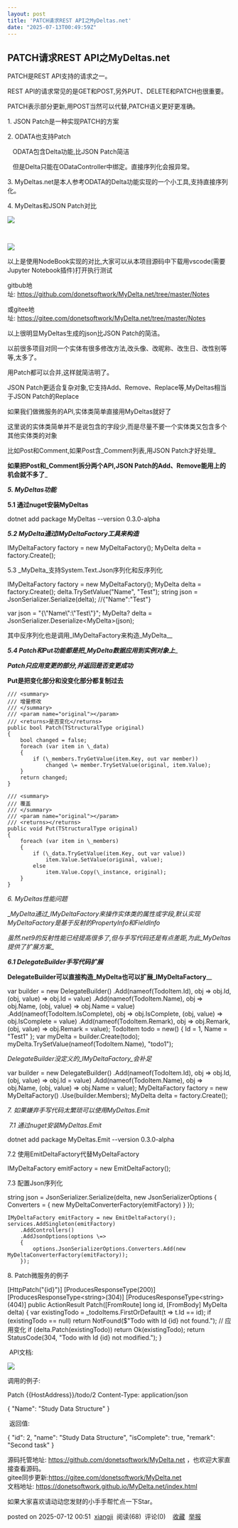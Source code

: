 ```yaml
---
layout: post
title: 'PATCH请求REST API之MyDeltas.net'
date: "2025-07-13T00:49:59Z"
---
```

PATCH请求REST API之MyDeltas.net
----------------------------

PATCH是REST API支持的请求之一。

REST API的请求常见的是GET和POST,另外PUT、DELETE和PATCH也很重要。

PATCH表示部分更新,用POST当然可以代替,PATCH语义更好更准确。

1\. JSON Patch是一种实现PATCH的方案

2\. ODATA也支持Patch

   ODATA包含Delta功能,比JSON Patch简洁

   但是Delta只能在ODataController中绑定。直接序列化会报异常。

3\. MyDeltas.net是本人参考ODATA的Delta功能实现的一个小工具,支持直接序列化。

4. MyDeltas和JSON Patch对比

![](https://img2024.cnblogs.com/blog/248830/202507/248830-20250711172003683-1737849723.png)

 

![](https://img2024.cnblogs.com/blog/248830/202507/248830-20250711172033076-358811653.png)

以上是使用NodeBook实现的对比,大家可以从本项目源码中下载用vscode(需要Jupyter Notebook插件)打开执行测试

gitbub地址: https://github.com/donetsoftwork/MyDelta.net/tree/master/Notes

或gitee地址: https://gitee.com/donetsoftwork/MyDelta.net/tree/master/Notes

以上很明显MyDeltas生成的json比JSON Patch的简洁。

以前很多项目对同一个实体有很多修改方法,改头像、改昵称、改生日、改性别等等,太多了。

用Patch都可以合并,这样就简洁明了。

JSON Patch更适合复杂对象,它支持Add、Remove、Replace等,MyDeltas相当于JSON Patch的Replace

如果我们做微服务的API,实体类简单直接用MyDeltas就好了

这里说的实体类简单并不是说包含的字段少,而是尽量不要一个实体类又包含多个其他实体类的对象

比如Post和Comment,如果Post含_Comment列表,用JSON Patch才好处理_

__如果把Post和_Comment拆分两个API,JSON Patch的Add、Remove能用上的机会就不多了___

___5. MyDeltas功能___

____5.1 通过nuget安装MyDeltas____

dotnet add package MyDeltas --version 0.3.0\-alpha

___5.2 MyDelta通过IMyDeltaFactory工具来构造___

IMyDeltaFactory factory = new MyDeltaFactory();
MyDelta<TodoItem> delta = factory.Create<TodoItem>();

5.3 _MyDelta_支持System.Text.Json序列化和反序列化

IMyDeltaFactory factory = new MyDeltaFactory();
MyDelta<TodoItem> delta = factory.Create<TodoItem>();
delta.TrySetValue("Name", "Test");
string json = JsonSerializer.Serialize(delta);
//{"Name":"Test"}

var json = "{\\"Name\\":\\"Test\\"}";
MyDelta<TodoItem>? delta = JsonSerializer.Deserialize<MyDelta<TodoItem>>(json);

其中反序列化也是调用_IMyDeltaFactory来构造_MyDelta__

___5.4 Patch和Put功能都是把_MyDelta数据应用到实例对象上____

_____Patch只应用变更的部分,并返回是否变更成功_____

______Put是把变化部分和没变化部分都复制过去______

    /// <summary>
    /// 增量修改
    /// </summary>
    /// <param name="original"></param>
    /// <returns>是否变化</returns>
    public bool Patch(TStructuralType original)
    {
        bool changed = false;
        foreach (var item in \_data)
        {
            if (\_members.TryGetValue(item.Key, out var member))
                changed \= member.TrySetValue(original, item.Value);
        }
        return changed;
    }

    /// <summary>
    /// 覆盖
    /// </summary>
    /// <param name="original"></param>
    /// <returns></returns>
    public void Put(TStructuralType original)
    {
        foreach (var item in \_members)
        {
            if (\_data.TryGetValue(item.Key, out var value))
                item.Value.SetValue(original, value);
            else
                item.Value.Copy(\_instance, original);
        }
    }

_6. MyDeltas性能问题_

__MyDelta通过_IMyDeltaFactory来操作实体类的属性或字段,默认实现MyDeltaFactory是基于反射的PropertyInfo和FieldInfo_

_虽然.net9的反射性能已经提高很多了,但与手写代码还是有点差距,为此_MyDeltas提供了扩展方案__

___6.1 DelegateBuilder手写代码扩展___

____DelegateBuilder可以直接构造_MyDelta也可以扩展_IMyDeltaFactory______

var builder = new DelegateBuilder<TodoItem>()
    .Add(nameof(TodoItem.Id), obj \=> obj.Id, (obj, value) => obj.Id = value)
    .Add(nameof(TodoItem.Name), obj \=> obj.Name, (obj, value) => obj.Name = value)
    .Add(nameof(TodoItem.IsComplete), obj \=> obj.IsComplete, (obj, value) => obj.IsComplete = value)
    .Add(nameof(TodoItem.Remark), obj \=> obj.Remark, (obj, value) => obj.Remark = value);
TodoItem todo \= new() { Id = 1, Name = "Test1" };
var myDelta = builder.Create(todo);
myDelta.TrySetValue(nameof(TodoItem.Name), "todo1");

_DelegateBuilder没定义的_IMyDeltaFactory_会补足_

var builder = new DelegateBuilder<TodoItem>()
    .Add(nameof(TodoItem.Id), obj \=> obj.Id, (obj, value) => obj.Id = value)
    .Add(nameof(TodoItem.Name), obj \=> obj.Name, (obj, value) => obj.Name = value);
MyDeltaFactory factory \= new MyDeltaFactory()
    .Use(builder.Members);
MyDelta<TodoItem> delta = factory.Create<TodoItem>();

_7\. 如果嫌弃手写代码太繁琐可以使用MyDeltas.Emit_

 _7.1 通过nuget安装MyDeltas.Emit_

dotnet add package MyDeltas.Emit --version 0.3.0\-alpha

7.2 使用EmitDeltaFactory代替MyDeltaFactory

IMyDeltaFactory emitFactory = new EmitDeltaFactory();

7.3 配置Json序列化

string json = JsonSerializer.Serialize(delta, new JsonSerializerOptions
{
    Converters \=
    {
        new MyDeltaConverterFactory(emitFactory)
    }
});

    IMyDeltaFactory emitFactory = new EmitDeltaFactory();
    services.AddSingleton(emitFactory)
        .AddControllers()
        .AddJsonOptions(options \=>
        {
            options.JsonSerializerOptions.Converters.Add(new MyDeltaConverterFactory(emitFactory));
        });

8. Patch微服务的例子

\[HttpPatch("{id}")\]
\[ProducesResponseType<TodoItem>(200)\]
\[ProducesResponseType<string\>(304)\]
\[ProducesResponseType<string\>(404)\]
public ActionResult Patch(\[FromRoute\] long id, \[FromBody\] MyDelta<TodoItem> delta)
{
    var existingTodo = \_todoItems.FirstOrDefault(t => t.Id == id);
    if (existingTodo == null)
        return NotFound($"Todo with Id {id} not found.");
    // 应用变化
    if (delta.Patch(existingTodo))
        return Ok(existingTodo);
    return StatusCode(304, "Todo with Id {id} not modified.");
}

 API文档:

![](https://img2024.cnblogs.com/blog/248830/202507/248830-20250712170655424-867293356.png)

调用的例子:

Patch {{HostAddress}}/todo/2
Content\-Type: application/json

{
    "Name": "Study Data Structure"
}

 返回值:

{
  "id": 2,
  "name": "Study Data Structure",
  "isComplete": true,
  "remark": "Second task"
}

源码托管地址: https://github.com/donetsoftwork/MyDelta.net ，也欢迎大家直接查看源码。  
gitee同步更新:https://gitee.com/donetsoftwork/MyDelta.net  
文档地址: https://donetsoftwork.github.io/MyDelta.net/index.html

如果大家喜欢请动动您发财的小手手帮忙点一下Star。

posted on 2025-07-12 00:51  [xiangji](https://www.cnblogs.com/xiangji)  阅读(68)  评论(0)    [收藏](javascript:void\(0\))  [举报](javascript:void\(0\))